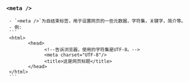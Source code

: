 
### `<meta />`
     - `<meta />`为自结束标签，用于设置网页的一些元数据，字符集，关键字，简介等。
     - 例:
     ```
     <html>
            <head>
                  <!--告诉浏览器，使用的字符集是UTF-8。-->
                  <meta charset="UTF-8"/>
                  <title>这是网页标题</title>
            </head>
     </html>
     ```
